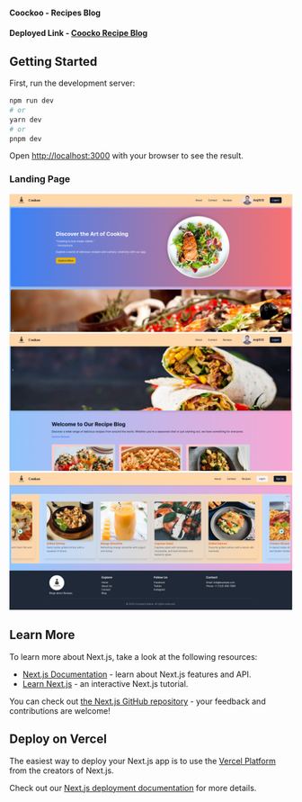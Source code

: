 #### Coockoo - Recipes Blog

#### Deployed Link - [Coocko Recipe Blog](https://recipies-blogs.vercel.app/)

## Getting Started

First, run the development server:

```bash
npm run dev
# or
yarn dev
# or
pnpm dev
```

Open [http://localhost:3000](http://localhost:3000) with your browser to see the result.

### Landing Page

<div class="flex">
  <div class="w-1/3 p-4">
    <img src="./assets/Landing%20Page.png" alt="Landing Page 1" class="w-full">
  </div>
  <div class="w-1/3 p-4">
    <img src="./assets/Carousel%20and%20Category.png" alt="Landing Page 2" class="w-full">
  </div>
  <div class="w-1/3 p-4">
    <img src="./assets/Lower%20Carousel.png" alt="Landing Page 3" class="w-full">
  </div>
</div>



## Learn More

To learn more about Next.js, take a look at the following resources:

- [Next.js Documentation](https://nextjs.org/docs) - learn about Next.js features and API.
- [Learn Next.js](https://nextjs.org/learn) - an interactive Next.js tutorial.

You can check out [the Next.js GitHub repository](https://github.com/vercel/next.js/) - your feedback and contributions are welcome!

## Deploy on Vercel

The easiest way to deploy your Next.js app is to use the [Vercel Platform](https://vercel.com/new?utm_medium=default-template&filter=next.js&utm_source=create-next-app&utm_campaign=create-next-app-readme) from the creators of Next.js.

Check out our [Next.js deployment documentation](https://nextjs.org/docs/deployment) for more details.
